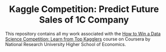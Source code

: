 <h1 align="center"> Kaggle Competition: Predict Future Sales of 1C Company </h1>

This repository contains all my work associated with the [How to Win a Data Science Competition: Learn from Top Kagglers](https://www.coursera.org/learn/competitive-data-science/home/welcome) course on Coursera by National Research University Higher School of Economics.
